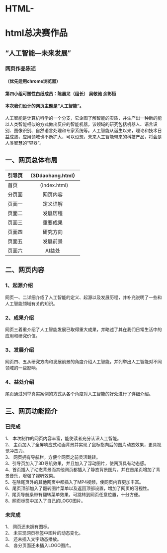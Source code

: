 # HTML-
  html总决赛作品
===
“人工智能—未来发展”
---
### 网页作品陈述<br>
#### （优先适用chrome浏览器）<br>
#### 第四小组可塑性白纸成员：陈晨龙（组长） 吴敬驰 余彰恒<br>
#### 本次我们设计的网页主题是“人工智能”。<br>
人工智能是计算机科学的一个分支，它企图了解智能的实质，并生产出一种新的能以人类智能相似的方式做出反应的智能机器，该领域的研究包括机器人、语言识别、图像识别、自然语言处理和专家系统等。人工智能从诞生以来，理论和技术日益成熟，应用领域也不断扩大，可以设想，未来人工智能带来的科技产品，将会是人类智慧的“容器”。
## 一、网页总体布局
 |   引导页 |（3Ddaohang.html） |
 | -------|:-----: |
 | 首页 |（index.html) |
 | 分页面   |网页内容 |
 | 页面一   |定义详解   |
 | 页面二   |发展历程   |
 | 页面三   |重要成果   |
 | 页面四   |研究方向   |
 | 页面五   |发展前景   |
 | 页面六   |AI益处    |

 
 
 
 
 
 
 
 
 
 
 
 
 
 
 
 
## 二、网页内容<br>
### 1、起源介绍<br>
  网页一、二详细介绍了人工智能的定义、起源以及发展历程，并补充说明了一些和人工智能领域有关的知识。<br>
### 2、成果介绍<br>
  网页三着重介绍了人工智能发展已取得重大成果，并略述了其在我们日常生活中的应用和研究价值。<br>
### 3、发展介绍<br>
  网页四、五从研究方向和发展前景的角度介绍人工智能，并列举出人工智能对不同领域的一些影响。<br>
### 4、益处介绍<br>
  尾页通过列举真实案例的方式从各个角度对人工智能的好处进行了详细介绍。<br>
## 三、网页功能简介<br>
### 已完成<br>
1、	本次制作的网页内容丰富，能使读者充分认识人工智能。<br>
2、	主页加入了全屏响应式动画背景并实现了鼠标指向后的图片动态效果，更具视觉冲击力。<br>
3、	网页拥有导航栏，方便个网页之前灵活跳转。<br>
3、引导页加入了3D导航效果，并且加入了浮动图片，使网页具有动态感。<br>
4、首页插入了动态背景而其他网页都插入了静态背景图片，并在首尾页增加了背景音乐，增强了视听效果。<br>
5、在除尾页外的其他网页中都插入了MP4视频，使网页内容更加丰富。<br>
6、尾页顶部加入了翻转图片菜单以及返回顶部设置，增加了网页的可视性。<br>
7、尾页导航条带有翻转菜单效果，可跳转到网页任意位置，十分方便。<br>
8、网页标签中加入了自己的LOGO图片。<br>
### 未完成
1、	网页还未拥有图标。<br>
2、	未实现网页标签中图片的动态变化。<br>
3、	还未插入文字动态播放。<br>
4、	各分页面还未插入LOGO图片。<br>

